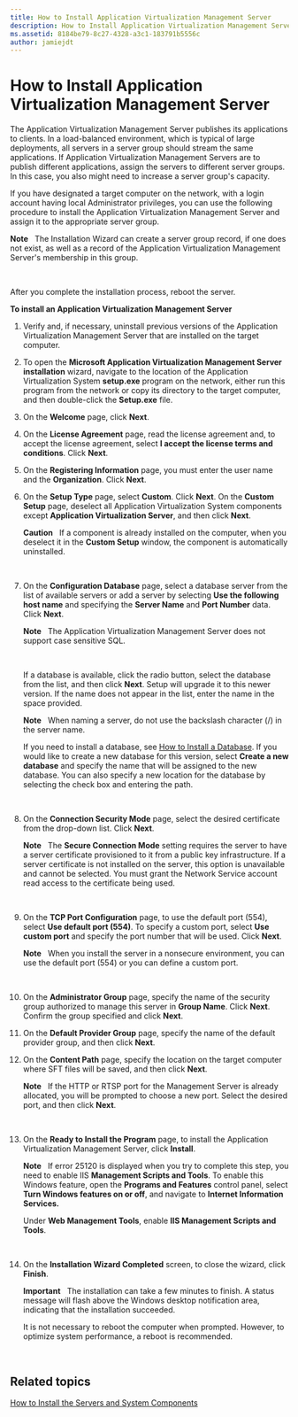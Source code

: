 ```yaml
---
title: How to Install Application Virtualization Management Server
description: How to Install Application Virtualization Management Server
ms.assetid: 8184be79-8c27-4328-a3c1-183791b5556c
author: jamiejdt
---
```


# How to Install Application Virtualization Management Server


The Application Virtualization Management Server publishes its applications to clients. In a load-balanced environment, which is typical of large deployments, all servers in a server group should stream the same applications. If Application Virtualization Management Servers are to publish different applications, assign the servers to different server groups. In this case, you also might need to increase a server group's capacity.

If you have designated a target computer on the network, with a login account having local Administrator privileges, you can use the following procedure to install the Application Virtualization Management Server and assign it to the appropriate server group.

**Note**  
The Installation Wizard can create a server group record, if one does not exist, as well as a record of the Application Virtualization Management Server's membership in this group.

 

After you complete the installation process, reboot the server.

**To install an Application Virtualization Management Server**

1.  Verify and, if necessary, uninstall previous versions of the Application Virtualization Management Server that are installed on the target computer.

2.  To open the **Microsoft Application Virtualization Management Server installation** wizard, navigate to the location of the Application Virtualization System **setup.exe** program on the network, either run this program from the network or copy its directory to the target computer, and then double-click the **Setup.exe** file.

3.  On the **Welcome** page, click **Next**.

4.  On the **License Agreement** page, read the license agreement and, to accept the license agreement, select **I accept the license terms and conditions**. Click **Next**.

5.  On the **Registering Information** page, you must enter the user name and the **Organization**. Click **Next**.

6.  On the **Setup Type** page, select **Custom**. Click **Next**. On the **Custom Setup** page, deselect all Application Virtualization System components except **Application Virtualization Server**, and then click **Next**.

    **Caution**  
    If a component is already installed on the computer, when you deselect it in the **Custom Setup** window, the component is automatically uninstalled.

     

7.  On the **Configuration Database** page, select a database server from the list of available servers or add a server by selecting **Use the following host name** and specifying the **Server Name** and **Port Number** data. Click **Next**.

    **Note**  
    The Application Virtualization Management Server does not support case sensitive SQL.

     

    If a database is available, click the radio button, select the database from the list, and then click **Next**. Setup will upgrade it to this newer version. If the name does not appear in the list, enter the name in the space provided.

    **Note**  
    When naming a server, do not use the backslash character (/) in the server name.

    If you need to install a database, see [How to Install a Database](how-to-install-a-database.md). If you would like to create a new database for this version, select **Create a new database** and specify the name that will be assigned to the new database. You can also specify a new location for the database by selecting the check box and entering the path.

     

8.  On the **Connection Security Mode** page, select the desired certificate from the drop-down list. Click **Next**.

    **Note**  
    The **Secure Connection Mode** setting requires the server to have a server certificate provisioned to it from a public key infrastructure. If a server certificate is not installed on the server, this option is unavailable and cannot be selected. You must grant the Network Service account read access to the certificate being used.

     

9.  On the **TCP Port Configuration** page, to use the default port (554), select **Use default port (554)**. To specify a custom port, select **Use custom port** and specify the port number that will be used. Click **Next**.

    **Note**  
    When you install the server in a nonsecure environment, you can use the default port (554) or you can define a custom port.

     

10. On the **Administrator Group** page, specify the name of the security group authorized to manage this server in **Group Name**. Click **Next**. Confirm the group specified and click **Next**.

11. On the **Default Provider Group** page, specify the name of the default provider group, and then click **Next**.

12. On the **Content Path** page, specify the location on the target computer where SFT files will be saved, and then click **Next**.

    **Note**  
    If the HTTP or RTSP port for the Management Server is already allocated, you will be prompted to choose a new port. Select the desired port, and then click **Next**.

     

13. On the **Ready to Install the Program** page, to install the Application Virtualization Management Server, click **Install**.

    **Note**  
    If error 25120 is displayed when you try to complete this step, you need to enable IIS **Management Scripts and Tools**. To enable this Windows feature, open the **Programs and Features** control panel, select **Turn Windows features on or off**, and navigate to **Internet Information Services.**

    Under **Web Management Tools**, enable **IIS Management Scripts and Tools**.

     

14. On the **Installation Wizard Completed** screen, to close the wizard, click **Finish**.

    **Important**  
    The installation can take a few minutes to finish. A status message will flash above the Windows desktop notification area, indicating that the installation succeeded.

    It is not necessary to reboot the computer when prompted. However, to optimize system performance, a reboot is recommended.

     

## Related topics


[How to Install the Servers and System Components](how-to-install-the-servers-and-system-components.md)

 

 





